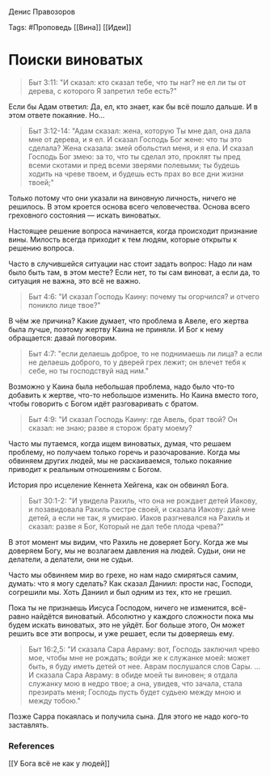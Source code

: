 Денис Правозоров

Tags: #Проповедь
[[Вина]]
[[Идеи]]
# Поиски виноватых

> Быт 3:11: "И сказал: кто сказал тебе, что ты наг? не ел ли ты от дерева, с которого Я запретил тебе есть?"

Если бы Адам ответил: Да, ел, кто знает, как бы всё пошло дальше. И в этом ответе покаяние. Но...

> Быт 3:12-14: "Адам сказал: жена, которую Ты мне дал, она дала мне от дерева, и я ел. И сказал Господь Бог жене: что ты это сделала? Жена сказала: змей обольстил меня, и я ела. И сказал Господь Бог змею: за то, что ты сделал это, проклят ты пред всеми скотами и пред всеми зверями полевыми; ты будешь ходить на чреве твоем, и будешь есть прах во все дни жизни твоей;"

Только потому что они указали на виновную личность, ничего не решилось. В этом кроется основа всего человечества. Основа всего греховного состояния — искать виноватых.

Настоящее решение вопроса начинается, когда происходит признание вины. Милость всегда приходит к тем людям, которые открыты к решению вопроса.

Часто в случившейся ситуации нас стоит задать вопрос: Надо ли нам было быть там, в этом месте? Если нет, то ты сам виноват, а если да, то ситуация не важна, это всё не важно.

> Быт 4:6: "И сказал Господь Каину: почему ты огорчился? и отчего поникло лице твое?"

В чём же причина? Какие думает, что проблема в Авеле, его жертва была лучше, поэтому жертву Каина не приняли. И Бог к нему обращается: давай поговорим.

> Быт 4:7: "если делаешь доброе, то не поднимаешь ли лица? а если не делаешь доброго, то у дверей грех лежит; он влечет тебя к себе, но ты господствуй над ним."

Возможно у Каина была небольшая проблема, надо было что-то добавить к жертве, что-то небольшое изменить. Но Каина вместо того, чтобы говорить с Богом идёт разговаривать с братом.

> Быт 4:9: "И сказал Господь Каину: где Авель, брат твой? Он сказал: не знаю; разве я сторож брату моему? 

Часто мы путаемся, когда ищем виноватых, думая, что решаем проблему, но получаем только горечь и разочарование.
Когда мы обвиняем других людей, мы не раскаиваемся, только покаяние приводит к реальным отношениям с Богом.

История про исцеление Кеннета Хейгена, как он обвинял Бога.

> Быт 30:1-2: "И увидела Рахиль, что она не рождает детей Иакову, и позавидовала Рахиль сестре своей, и сказала Иакову: дай мне детей, а если не так, я умираю. Иаков разгневался на Рахиль и сказал: разве я Бог, Который не дал тебе плода чрева?"

В этот момент мы видим, что Рахиль не доверяет Богу. Когда же мы доверяем Богу, мы не возлагаем давления на людей. Судьи, они не делатели, а делатели, они не судьи.

Часто мы обвиняем мир во грехе, но нам надо смиряться самим, думать: что я могу сделать? Как сказал Даниил: прости нас, Господи, согрешили мы. Хоть Даниил и был одним из тех, кто не грешил.

Пока ты не признаешь Иисуса Господом, ничего не изменится, всё-равно найдётся виноватый. Абсолютно у каждого сложности пока мы будем искать виноватых, это не уйдёт. Бог больше этого, Он может решить все эти вопросы, и уже решает, если ты доверяешь ему.

> Быт 16:2,5: "И сказала Сара Авраму: вот, Господь заключил чрево мое, чтобы мне не рождать; войди же к служанке моей: может быть, я буду иметь детей от нее. Аврам послушался слов Сары. … И сказала Сара Авраму: в обиде моей ты виновен; я отдала служанку мою в недро твое; а она, увидев, что зачала, стала презирать меня; Господь пусть будет судьею между мною и между тобою."

Позже Сарра покаялась и получила сына.  Для этого не надо кого-то заставлять.
### References
[[У Бога всё не как у людей]]